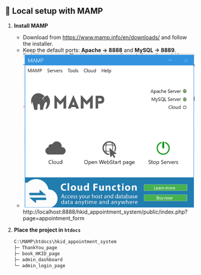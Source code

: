 ## 🚀 Local setup with MAMP

1. **Install MAMP**  
   - Download from <https://www.mamp.info/en/downloads/> and follow the installer.  
   - Keep the default ports: **Apache → 8888** and **MySQL → 8889**.  
   - ![MAMP control panel](./screenshot/MAMP.png)
http://localhost:8888/hkid_appointment_system/public/index.php?page=appointment_form
2. **Place the project in `htdocs`**

   ```text
   C:\MAMP\htdocs\hkid_appointment_system
   ├─ ThankYou_page
   ├─ book_HKID_page
   ├─ admin_dashboard
   └─ admin_login_page
